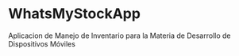 # WhatsMyStockApp
Aplicacion de Manejo de Inventario para la Materia de Desarrollo de Dispositivos Móviles

